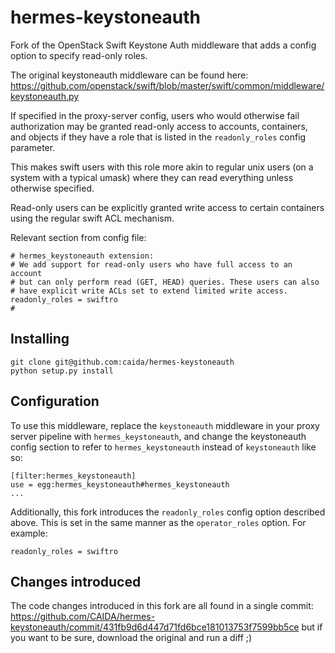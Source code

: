 # hermes-keystoneauth

Fork of the OpenStack Swift Keystone Auth middleware that adds a config option
to specify read-only roles.

The original keystoneauth middleware can be found here:
https://github.com/openstack/swift/blob/master/swift/common/middleware/keystoneauth.py

If specified in the proxy-server config, users who would otherwise fail
authorization may be granted read-only access to accounts, containers, and
objects if they have a role that is listed in the `readonly_roles` config
parameter.

This makes swift users with this role more akin to regular unix users (on a
system with a typical umask) where they can read everything unless otherwise
specified.

Read-only users can be explicitly granted write access to certain containers
using the regular swift ACL mechanism.

Relevant section from config file:
```
# hermes_keystoneauth extension:
# We add support for read-only users who have full access to an account
# but can only perform read (GET, HEAD) queries. These users can also
# have explicit write ACLs set to extend limited write access.
readonly_roles = swiftro
#
```

## Installing

```
git clone git@github.com:caida/hermes-keystoneauth
python setup.py install
```

## Configuration

To use this middleware, replace the `keystoneauth` middleware in your proxy
server pipeline with `hermes_keystoneauth`, and change the keystoneauth config
section to refer to `hermes_keystoneauth` instead of `keystoneauth` like so:

```
[filter:hermes_keystoneauth]
use = egg:hermes_keystoneauth#hermes_keystoneauth
...
```

Additionally, this fork introduces the `readonly_roles` config option described
above. This is set in the same manner as the `operator_roles` option. For
example:
```
readonly_roles = swiftro
```

## Changes introduced

The code changes introduced in this fork are all found in a single commit:
https://github.com/CAIDA/hermes-keystoneauth/commit/431fb9d6d447d71fd6bce181013753f7599bb5ce
but if you want to be sure, download the original and run a diff ;)
